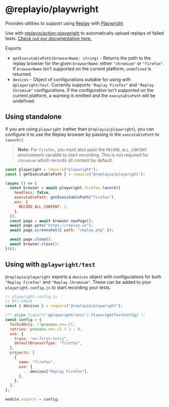 # @replayio/playwright

Provides utilities to support using [Replay](https://replay.io) with [Playwright](https://playwright.dev)

Use with [replayio/action-playwright](https://github.com/Replayio/action-playwright) to automatically upload replays of failed tests. [Check out our documentation here.](https://docs.replay.io/docs/recording-playwright-b62474b5aadd49e2b0c44a7580b0617e#4f9d9bb360974bf7942f8edae8dcd742)

Exports

- `getExecutablePath(browserName: string)` - Returns the path to the replay browser for the given `browserName`: either `"chromium"` or `"firefox"`. If `browserName` isn't supported on the current platform, `undefined` is returned.
- `devices` - Object of configurations suitable for using with `@playwright/test`. Currently supports `"Replay Firefox"` and `"Replay Chromium"` configurations. If the configuration isn't supported on the current platform, a warning is emitted and the `executablePath` will be undefined.

## Using standalone

If you are using `playwright` (rather than `@replayio/playwright`), you can configure it to use the Replay browser by passing in the `executablePath` to `launch()`.

> **Note:** For `firefox`, you must also pass the `RECORD_ALL_CONTENT` environment variable to start recording. This is not required for `chromium` which records all content by default.

```js
const playwright = require("playwright");
const { getExecutablePath } = require("@replayio/playwright");

(async () => {
  const browser = await playwright.firefox.launch({
    headless: false,
    executablePath: getExecutablePath("firefox"),
    env: {
      RECORD_ALL_CONTENT: 1,
    },
  });
  const page = await browser.newPage();
  await page.goto("https://replay.io");
  await page.screenshot({ path: "replay.png" });

  await page.close();
  await browser.close();
})();
```

## Using with `@playwright/test`

`@replayio/playwright` exports a `devices` object with configurations for both `"Replay Firefox"` and `"Replay Chromium"`. These can be added to your `playwright.config.js` to start recording your tests.

```js
// playwright.config.js
// @ts-check
const { devices } = require("@replayio/playwright");

/** @type {import('@playwright/test').PlaywrightTestConfig} */
const config = {
  forbidOnly: !!process.env.CI,
  retries: process.env.CI ? 2 : 0,
  use: {
    trace: "on-first-retry",
    defaultBrowserType: "firefox",
  },
  projects: [
    {
      name: "firefox",
      use: {
        ...devices["Replay Firefox"],
      },
    },
  ],
};

module.exports = config;
```
